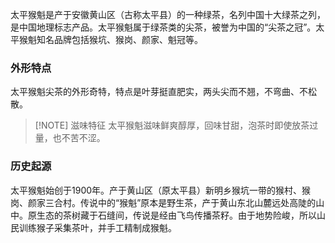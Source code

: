 太平猴魁是产于安徽黄山区（古称太平县）的一种绿茶，名列中国十大绿茶之列，是中国地理标志产品。太平猴魁属于绿茶类的尖茶，被誉为中国的“尖茶之冠”。太平猴魁知名品牌包括猴坑、猴岗、颜家、魁冠等。

### 外形特点
太平猴魁尖茶的外形奇特，特点是叶芽挺直肥实，两头尖而不翘，不弯曲、不松散。


> [!NOTE] 滋味特征
> 太平猴魁滋味鲜爽醇厚，回味甘甜，泡茶时即使放茶过量，也不苦不涩。

### 历史起源
太平猴魁始创于1900年。产于黄山区（原太平县）新明乡猴坑一带的猴村、猴岗、颜家三合村。传说中的“猴魁”原本是野生茶，产于黄山东北山麓远处高陡的山中。原生态的茶树藏于石缝间，传说是经由飞鸟传播茶籽。由于地势险峻，所以山民训练猴子采集茶叶，并手工精制成猴魁。



